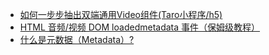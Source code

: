 - [如何一步步抽出双端通用Video组件(Taro小程序/h5)](https://juejin.cn/post/7413541435331084351)
- [HTML 音频/视频 DOM loadedmetadata 事件（保姆级教程）](https://www.exception.site/article/3489)
- [什么是元数据（Metadata）?](https://zhuanlan.zhihu.com/p/101001989)
